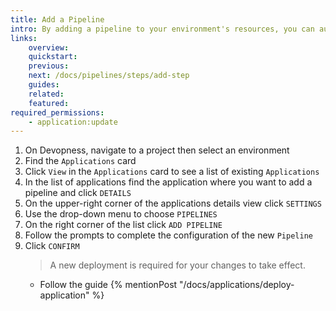 ```yaml
---
title: Add a Pipeline
intro: By adding a pipeline to your environment's resources, you can automate their deployment by using customized pipeline steps.
links:
    overview:
    quickstart:
    previous:
    next: /docs/pipelines/steps/add-step
    guides:
    related:
    featured:
required_permissions:
    - application:update
---
```


1. On Devopness, navigate to a project then select an environment
1. Find the `Applications` card
1. Click `View` in the `Applications` card to see a list of existing `Applications`
1. In the list of applications find the application where you want to add a pipeline and click `DETAILS`
1. On the upper-right corner of the applications details view click `SETTINGS`
1. Use the drop-down menu to choose `PIPELINES`
1. On the right corner of the list click `ADD PIPELINE`
1. Follow the prompts to complete the configuration of the new `Pipeline`
1. Click `CONFIRM`
    > A new deployment is required for your changes to take effect.
      - Follow the guide {% mentionPost "/docs/applications/deploy-application" %}
